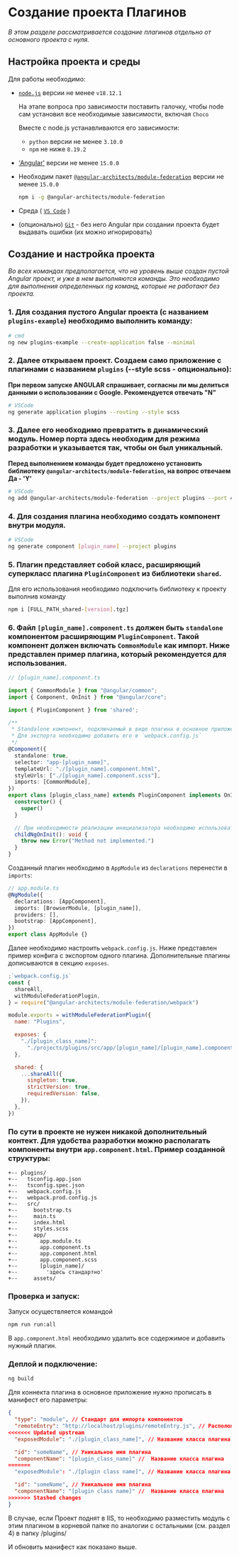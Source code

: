 # Создание проекта Плагинов

<i>В этом разделе рассматривается создание плагинов отдельно от основного проекта с нуля.</i>

## Настройка проекта и среды

Для работы необходимо:

- [`node.js`](https://nodejs.org/en/) версии не менее `v18.12.1`

  На этапе вопроса про зависимости поставить галочку, чтобы node сам установил все необходимые зависимости, включая `Choco`

  Вместе с node.js устанавливаются его зависимости:

  - `python` версии не менее `3.10.0`
  - `npm` не ниже `8.19.2`

- ['Angular'](https://angular.io/guide/setup-local) версии не менее `15.0.0`

- Необходим пакет [`@angular-architects/module-federation`](https://www.npmjs.com/package/@angular-architects/module-federation) версии не менее `15.0.0`

  ```bash
  npm i -g @angular-architects/module-federation
  ```

- Среда ( [`VS Code`](https://code.visualstudio.com/) )

- (опционально) [`Git`](`https://git-scm.com/`) - без него Angular при создании проекта будет выдавать ошибки (их можно игнорировать)

## Создание и настройка проекта

<i>Во всех командах предполагается, что на уровень выше создан пустой Angular проект, и уже в нем выполняются команды. Это необходимо для выполнения определенных ng команд, которые не работают без проекта.</i>

### 1. Для создания пустого Angular проекта (с названием `plugins-example`) необходимо выполнить команду:

```bash
# cmd
ng new plugins-example --create-application false --minimal
```

### 2. Далее открываем проект. Создаем само приложение с плагинами с названием `plugins` (--style scss - опционально):

__При первом запуске ANGULAR спрашивает, согласны ли мы делиться данными о использовании с Google. Рекомендуется отвечать "N"__

```bash
# VSCode
ng generate application plugins --routing --style scss
```

### 3. Далее его необходимо превратить в динамический модуль. Номер порта здесь необходим для режима разработки и указывается так, чтобы он был уникальный.

__Перед выполнением команды будет предложено установить библиотеку `@angular-architects/module-federation`, на вопрос отвечаем Да - 'Y'__

```bash
# VSCode
ng add @angular-architects/module-federation --project plugins --port 4201 --type remote
```

### 4. Для создания плагина необходимо создать компонент внутри модуля.

```bash
# VSCode
ng generate component [plugin_name] --project plugins
```

### 5. Плагин представляет собой класс, расширяющий суперкласс плагина `PluginComponent` из библиотеки `shared`.

Для его использования необходимо подключить библиотеку к проекту выполнив команду

```bash
npm i [FULL_PATH_shared-[version].tgz]
```

### 6. Файл `[plugin_name].component.ts` должен быть `standalone` компонентом расширяющим `PluginComponent`. Такой компонент должен включать `CommonModule` как импорт. Ниже представлен пример плагина, который рекомендуется для использования.

```ts
// [plugin_name].component.ts

import { CommonModule } from "@angular/common";
import { Component, OnInit } from "@angular/core";

import { PluginComponent } from 'shared';

/**
 * Standalone компонент, подключаемый в виде плагина в основное приложение
 * Для экспорта необходимо добавить его в `webpack.config.js`
 */
@Component({
  standalone: true,
  selector: "app-[plugin_name]",
  templateUrl: "./[plugin_name].component.html",
  styleUrls: ["./[plugin_name].component.scss"],
  imports: [CommonModule],
})
export class [plugin_class_name] extends PluginComponent implements OnInit {
  constructor() {
    super()
  }

  // При необходимости реализации инициализатора необходимо использовать данный метод
  childNgOnInit(): void {
    throw new Error("Method not implemented.")
  }
}
```

Созданный плагин необходимо в `AppModule` из `declarations` перенести в `imports`:

```ts
// app.module.ts
@NgModule({
  declarations: [AppComponent],
  imports: [BrowserModule, [plugin_name]],
  providers: [],
  bootstrap: [AppComponent],
})
export class AppModule {}
```

Далее необходимо настроить `webpack.config.js`. Ниже представлен пример конфига с экспортом одного плагина. Дополнительные плагины дописываются в секцию `exposes`.

```js
;`webpack.config.js`
const {
  shareAll,
  withModuleFederationPlugin,
} = require("@angular-architects/module-federation/webpack")

module.exports = withModuleFederationPlugin({
  name: "Plugins",

  exposes: {
    "./[plugin_class_name]":
      "./projects/plugins/src/app/[plugin_name]/[plugin_name].component.ts",
  },

  shared: {
    ...shareAll({
      singleton: true,
      strictVersion: true,
      requiredVersion: false,
    }),
  },
})
```

### По сути в проекте не нужен никакой дополнительный контект. Для удобства разработки можно располагать компоненты внутри `app.component.html`. Пример созданной структуры:

```
+-- plugins/
+--   tsconfig.app.json
+--   tsconfig.spec.json
+--   webpack.config.js
+--   webpack.prod.config.js
+--   src/
+--     bootstrap.ts
+--     main.ts
+--     index.html
+--     styles.scss
+--     app/
+--       app.module.ts
+--       app.component.ts
+--       app.component.html
+--       app.component.scss
+--       [plugin_name]/
+--         'здесь стандартно'
+--     assets/
```

### Проверка и запуск:

Запуск осуществляется командой

```bash
npm run run:all
```

В `app.component.html` необходимо удалить все содержимое и добавить нужный плагин.

### Деплой и подключение:

```bash
ng build
```

Для коннекта плагина в основное приложение нужно прописать в манифест его параметры:

```json
{
  "type": "module", // Стандарт для импорта компонентов
  "remoteEntry": "http://localhost/plugins/remoteEntry.js", // Расположение плагина на сервере
<<<<<<< Updated upstream
  "exposedModule": "./[plugin_class_name]", // Название класса плагина

  "id": "someName", // Уникальное имя плагина
  "componentName": "[plugin_class_name]" //  Название класса плагина
=======
  "exposedModule": "./[plugin class name]", // Название класса плагина

  "id": "someName", // Уникальное имя плагина
  "componentName": "[plugin class name]" //  Название класса плагина
>>>>>>> Stashed changes
}
```

В случае, если Проект поднят в IIS, то необходимо разместить модуль с этим плагином в корневой папке по аналогии с остальными (см. раздел 4) в папку /plugins/

И обновить манифест как показано выше.
